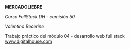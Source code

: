 **MERCADOLIEBRE**

*Curso FullStack DH - comisión 50*

*Valentino Becerine*

Trabajo práctico del módulo 04 - desarrollo web full stack www.digitalhouse.com
